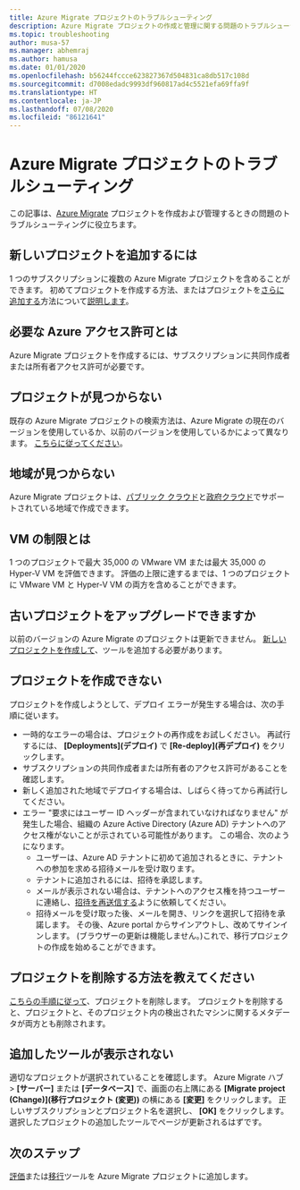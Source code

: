```yaml
---
title: Azure Migrate プロジェクトのトラブルシューティング
description: Azure Migrate プロジェクトの作成と管理に関する問題のトラブルシューティングに役立ちます。
ms.topic: troubleshooting
author: musa-57
ms.manager: abhemraj
ms.author: hamusa
ms.date: 01/01/2020
ms.openlocfilehash: b56244fccce623827367d504831ca8db517c108d
ms.sourcegitcommit: d7008edadc9993df960817ad4c5521efa69ffa9f
ms.translationtype: HT
ms.contentlocale: ja-JP
ms.lasthandoff: 07/08/2020
ms.locfileid: "86121641"
---
```

# <a name="troubleshoot-azure-migrate-projects"></a>Azure Migrate プロジェクトのトラブルシューティング

この記事は、[Azure Migrate](migrate-services-overview.md) プロジェクトを作成および管理するときの問題のトラブルシューティングに役立ちます。

## <a name="how-to-add-new-project"></a>新しいプロジェクトを追加するには

1 つのサブスクリプションに複数の Azure Migrate プロジェクトを含めることができます。 初めてプロジェクトを作成する方法、またはプロジェクトを[さらに追加する](create-manage-projects.md#create-additional-projects)方法について[説明します](how-to-add-tool-first-time.md)。

## <a name="what-azure-permissions-are-needed"></a>必要な Azure アクセス許可とは

Azure Migrate プロジェクトを作成するには、サブスクリプションに共同作成者または所有者アクセス許可が必要です。

## <a name="cant-find-a-project"></a>プロジェクトが見つからない

既存の Azure Migrate プロジェクトの検索方法は、Azure Migrate の現在のバージョンを使用しているか、以前のバージョンを使用しているかによって異なります。 [こちらに従ってください](create-manage-projects.md#find-a-project)。


## <a name="cant-find-a-geography"></a>地域が見つからない

Azure Migrate プロジェクトは、[パブリック クラウド](migrate-support-matrix.md#supported-geographies-public-cloud)と[政府クラウド](migrate-support-matrix.md#supported-geographies-azure-government)でサポートされている地域で作成できます。

## <a name="what-are-vm-limits"></a>VM の制限とは

1 つのプロジェクトで最大 35,000 の VMware VM または最大 35,000 の Hyper-V VM を評価できます。 評価の上限に達するまでは、1 つのプロジェクトに VMware VM と Hyper-V VM の両方を含めることができます。

## <a name="can-i-upgrade-old-project"></a>古いプロジェクトをアップグレードできますか

以前のバージョンの Azure Migrate のプロジェクトは更新できません。 [新しいプロジェクトを作成して](how-to-add-tool-first-time.md)、ツールを追加する必要があります。

## <a name="cant-create-a-project"></a>プロジェクトを作成できない

プロジェクトを作成しようとして、デプロイ エラーが発生する場合は、次の手順に従います。

- 一時的なエラーの場合は、プロジェクトの再作成をお試しください。 再試行するには、 **[Deployments]\(デプロイ\)** で **[Re-deploy]\(再デプロイ\)** をクリックします。
- サブスクリプションの共同作成者または所有者のアクセス許可があることを確認します。
- 新しく追加された地域でデプロイする場合は、しばらく待ってから再試行してください。
- エラー "要求にはユーザー ID ヘッダーが含まれていなければなりません" が発生した場合、組織の Azure Active Directory (Azure AD) テナントへのアクセス権がないことが示されている可能性があります。 この場合、次のようになります。
    - ユーザーは、Azure AD テナントに初めて追加されるときに、テナントへの参加を求める招待メールを受け取ります。
    - テナントに追加されるには、招待を承認します。
    - メールが表示されない場合は、テナントへのアクセス権を持つユーザーに連絡し、[招待を再送信する](../active-directory/b2b/add-users-administrator.md#resend-invitations-to-guest-users)ように依頼してください。
    - 招待メールを受け取った後、メールを開き、リンクを選択して招待を承諾します。 その後、Azure portal からサインアウトし、改めてサインインします。 (ブラウザーの更新は機能しません。)これで、移行プロジェクトの作成を始めることができます。

## <a name="how-do-i-delete-a-project"></a>プロジェクトを削除する方法を教えてください

[こちらの手順に従って](create-manage-projects.md#delete-a-project)、プロジェクトを削除します。 プロジェクトを削除すると、プロジェクトと、そのプロジェクト内の検出されたマシンに関するメタデータが両方とも削除されます。

## <a name="added-tools-dont-show"></a>追加したツールが表示されない

適切なプロジェクトが選択されていることを確認します。 Azure Migrate ハブ > **[サーバー]** または **[データベース]** で、画面の右上隅にある **[Migrate project (Change)]\(移行プロジェクト (変更)\)** の横にある **[変更]** をクリックします。 正しいサブスクリプションとプロジェクト名を選択し、 **[OK]** をクリックします。 選択したプロジェクトの追加したツールでページが更新されるはずです。

## <a name="next-steps"></a>次のステップ

[評価](how-to-assess.md)または[移行](how-to-migrate.md)ツールを Azure Migrate プロジェクトに追加します。
